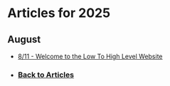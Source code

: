 # Articles for 2025

## August
 - [8/11 - Welcome to the Low To High Level Website](%WEBPATH%/articles/2025/8-11)

- ### [Back to Articles](%WEBPATH%/articles/)
